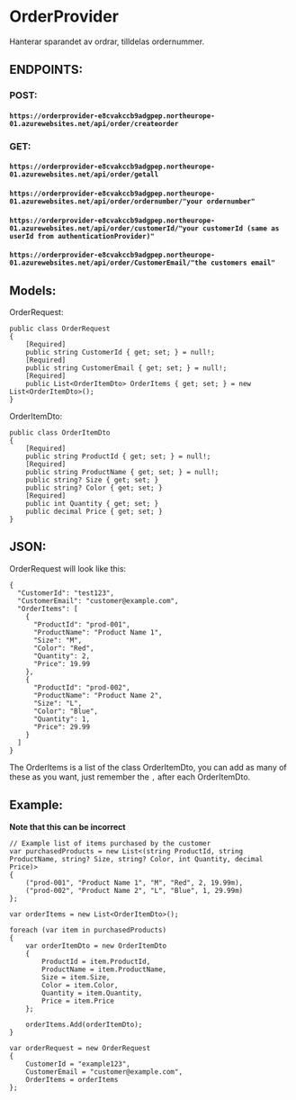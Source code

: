 # OrderProvider
Hanterar sparandet av ordrar, tilldelas ordernummer.

## ENDPOINTS:

### POST:
#### `https://orderprovider-e8cvakccb9adgpep.northeurope-01.azurewebsites.net/api/order/createorder`


### GET:
#### `https://orderprovider-e8cvakccb9adgpep.northeurope-01.azurewebsites.net/api/order/getall`
#### `https://orderprovider-e8cvakccb9adgpep.northeurope-01.azurewebsites.net/api/order/ordernumber/"your ordernumber"`
#### `https://orderprovider-e8cvakccb9adgpep.northeurope-01.azurewebsites.net/api/order/customerId/"your customerId (same as userId from authenticationProvider)"`
#### `https://orderprovider-e8cvakccb9adgpep.northeurope-01.azurewebsites.net/api/order/CustomerEmail/"the customers email"`


## Models:

OrderRequest:
```
public class OrderRequest
{
    [Required]
    public string CustomerId { get; set; } = null!;
    [Required]
    public string CustomerEmail { get; set; } = null!;
    [Required]
    public List<OrderItemDto> OrderItems { get; set; } = new List<OrderItemDto>();
}
```
OrderItemDto:
```
public class OrderItemDto
{
    [Required]
    public string ProductId { get; set; } = null!;
    [Required]
    public string ProductName { get; set; } = null!;
    public string? Size { get; set; }
    public string? Color { get; set; }
    [Required]
    public int Quantity { get; set; }
    public decimal Price { get; set; }
}
```

## JSON:

OrderRequest will look like this:
```
{
  "CustomerId": "test123",
  "CustomerEmail": "customer@example.com",
  "OrderItems": [
    {
      "ProductId": "prod-001",
      "ProductName": "Product Name 1",
      "Size": "M",
      "Color": "Red",
      "Quantity": 2,
      "Price": 19.99
    },
    {
      "ProductId": "prod-002",
      "ProductName": "Product Name 2",
      "Size": "L",
      "Color": "Blue",
      "Quantity": 1,
      "Price": 29.99
    }
  ]
}
```
The OrderItems is a list of the class OrderItemDto, you can add as many of these as you want, just remember the `,` after each OrderItemDto.

## Example: 
**Note that this can be incorrect**
```
// Example list of items purchased by the customer
var purchasedProducts = new List<(string ProductId, string ProductName, string? Size, string? Color, int Quantity, decimal Price)>
{
    ("prod-001", "Product Name 1", "M", "Red", 2, 19.99m),
    ("prod-002", "Product Name 2", "L", "Blue", 1, 29.99m)
};

var orderItems = new List<OrderItemDto>();

foreach (var item in purchasedProducts)
{
    var orderItemDto = new OrderItemDto
    {
        ProductId = item.ProductId,
        ProductName = item.ProductName,
        Size = item.Size,
        Color = item.Color,
        Quantity = item.Quantity,
        Price = item.Price
    };

    orderItems.Add(orderItemDto);
}

var orderRequest = new OrderRequest
{
    CustomerId = "example123",
    CustomerEmail = "customer@example.com",
    OrderItems = orderItems
};
```

